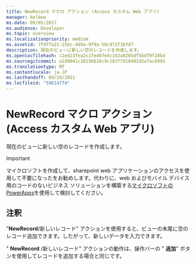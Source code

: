 ```yaml
---
title: NewRecord マクロ アクション (Access カスタム Web アプリ)
manager: kelbow
ms.date: 09/05/2017
ms.audience: Developer
ms.topic: overview
ms.localizationpriority: medium
ms.assetid: 7f9ffa21-25bc-4d9a-9f9a-58c972f3bfd7
description: 現在のビューに新しい空のレコードを作成します。
ms.openlocfilehash: c2ed23fea2c1fe497e4c1d2a8265df5bd79f28b4
ms.sourcegitcommit: a1d9041c20256616c9c183f7d1049142a7ac6991
ms.translationtype: MT
ms.contentlocale: ja-JP
ms.lasthandoff: 09/24/2021
ms.locfileid: "59614774"
---
```

# <a name="newrecord-macro-action-access-custom-web-app"></a>NewRecord マクロ アクション (Access カスタム Web アプリ)

現在のビューに新しい空のレコードを作成します。
  
> [!IMPORTANT]
> マイクロソフトを作成して、sharepoint web アプリケーションのアクセスを使用して不要になったをお勧めします。代わりに、web およびモバイル デバイス用のコードのないビジネス ソリューションを構築する[マイクロソフトの PowerApps](https://powerapps.microsoft.com/en-us/)を使用して検討してください。 
  
## <a name="remarks"></a>注釈

"**NewRecord**/新しいレコード" アクションを使用すると、ビューの末尾に空のレコード追加できます。したがって、新しいデータを入力できます。 
  
" **NewRecord** /新しいレコード" アクションの動作は、操作バーの " **追加**" ボタンを使用してレコードを追加する場合と同じです。 
  

